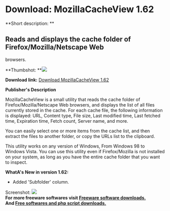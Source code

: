 # Download: MozillaCacheView 1.62

**Short description: **

## Reads and displays the cache folder of Firefox/Mozilla/Netscape Web
browsers.

  
**Thumbshot: **![](http://www.freewarefiles.com/screenshot/mozillacacheview_md.jpg)   
  
**Download link:** [Download MozillaCacheView 1.62](http://freesoftwares.boysofts.com/MozillaCacheView_program_36268.html)  
  

**Publisher's Description**  
  

MozillaCacheView is a small utility that reads the cache folder of
Firefox/Mozilla/Netscape Web browsers, and displays the list of all files
currently stored in the cache. For each cache file, the following information
is displayed: URL, Content type, File size, Last modified time, Last fetched
time, Expiration time, Fetch count, Server name, and more.

You can easily select one or more items from the cache list, and then extract
the files to another folder, or copy the URLs list to the clipboard.

This utility works on any version of Windows, From Windows 98 to Windows
Vista. You can use this utility even if Firefox/Mozilla is not installed on
your system, as long as you have the entire cache folder that you want to
inspect.

**WhatA's New in version 1.62:**

  * Added 'Subfolder' column. 

  
  
Screenshot: ![](http://www.freewarefiles.com/screenshot/mozillacacheview.jpg)  
**For more freeware softwares visit [Freeware software downloads.](http://freesoftwares.boysofts.com/)**   
**And [Free softwares and php script downloads.](http://www.boysofts.com/)**


